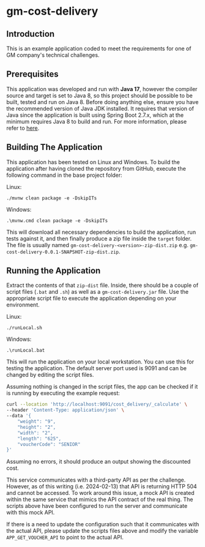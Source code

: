 # gm-cost-delivery

## Introduction

This is an example application coded to meet the requirements for one of GM company's technical challenges.

## Prerequisites

This application was developed and run with **Java 17**, however the compiler source and target is set to Java 8, so this project should be possible to be built, tested and run on Java 8. Before doing anything else, ensure you have the recommended version of Java JDK installed. It requires that version of Java since the application is built using Spring Boot 2.7.x, which at the minimum requires Java 8 to build and run. For more information, please refer to [here](https://endoflife.date/spring-boot#java-compatibility).

## Building The Application

This application has been tested on Linux and Windows. To build the application after having cloned the repository from GitHub, execute the following command in the base project folder:

Linux:
```shell
./mvnw clean package -e -DskipITs
```

Windows:
```shell
.\mvnw.cmd clean package -e -DskipITs
```

This will download all necessary dependencies to build the application, run tests against it, and then finally produce a zip file inside the `target` folder. The file is usually named `gm-cost-delivery-<version>-zip-dist.zip` e.g. `gm-cost-delivery-0.0.1-SNAPSHOT-zip-dist.zip`.

## Running the Application

Extract the contents of that `zip-dist` file. Inside, there should be a couple of script files (`.bat` and `.sh`) as well as a `gm-cost-delivery.jar` file. Use the appropriate script file to execute the application depending on your environment.

Linux:
```shell
./runLocal.sh
```

Windows:
```shell
.\runLocal.bat
```

This will run the application on your local workstation. You can use this for testing the application. The default server port used is 9091 and can be changed by editing the script files.

Assuming nothing is changed in the script files, the app can be checked if it is running by executing the example request:

```sh
curl --location 'http://localhost:9091/cost_delivery/_calculate' \
--header 'Content-Type: application/json' \
--data '{
    "weight": "9",
    "height": "2",
    "width": "2",
    "length": "625",
    "voucherCode": "SENIOR"
}'
```

Assuming no errors, it should produce an output showing the discounted cost.

This service communicates with a third-party API as per the challenge. However, as of this writing (i.e. 2024-02-13) that API is returning HTTP 504 and cannot be accessed. To work around this issue, a mock API is created within the same service that mimics the API contract of the real thing. The scripts above have been configured to run the server and communicate with this mock API.

If there is a need to update the configuration such that it communicates with the actual API, please update the scripts files above and modify the variable `APP_GET_VOUCHER_API` to point to the actual API.

